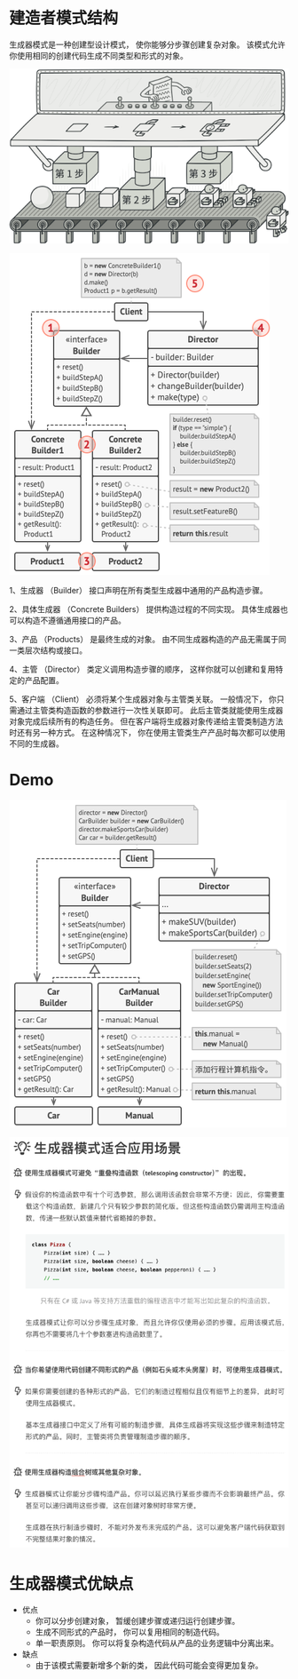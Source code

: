 # 建造者模式结构

生成器模式是一种创建型设计模式， 使你能够分步骤创建复杂对象。 该模式允许你使用相同的创建代码生成不同类型和形式的对象。

<img src="../builder_pattern/png/img_4.png"></img>

<img src="../builder_pattern/png/img_1.png" alt="建造者模式结构"/>

1、生成器 （Builder） 接口声明在所有类型生成器中通用的产品构造步骤。

2、具体生成器 （Concrete Builders） 提供构造过程的不同实现。 具体生成器也可以构造不遵循通用接口的产品。

3、产品 （Products） 是最终生成的对象。 由不同生成器构造的产品无需属于同一类层次结构或接口。

4、主管 （Director） 类定义调用构造步骤的顺序， 这样你就可以创建和复用特定的产品配置。

5、客户端 （Client） 必须将某个生成器对象与主管类关联。 一般情况下， 你只需通过主管类构造函数的参数进行一次性关联即可。
此后主管类就能使用生成器对象完成后续所有的构造任务。 但在客户端将生成器对象传递给主管类制造方法时还有另一种方式。 在这种情况下，
你在使用主管类生产产品时每次都可以使用不同的生成器。

# Demo

<img src="../builder_pattern/png/img_2.png"></img>

<img src="../builder_pattern/png/img_3.png"></img>

# 生成器模式优缺点

* 优点
    * 你可以分步创建对象， 暂缓创建步骤或递归运行创建步骤。
    * 生成不同形式的产品时， 你可以复用相同的制造代码。
    * 单一职责原则。 你可以将复杂构造代码从产品的业务逻辑中分离出来。
* 缺点
    * 由于该模式需要新增多个新的类， 因此代码可能会变得更加复杂。
